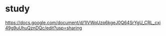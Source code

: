 # study

https://docs.google.com/document/d/1IVWqUzp6kgeJ0Q64SrYgU_CRL_cxi49g9uUhuQznDQc/edit?usp=sharing
